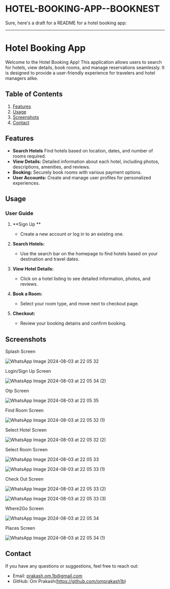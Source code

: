 # HOTEL-BOOKING-APP--BOOKNEST

Sure, here's a draft for a README for a hotel booking app:

---

# Hotel Booking App

Welcome to the Hotel Booking App! This application allows users to search for hotels, view details, book rooms, and manage reservations seamlessly. It is designed to provide a user-friendly experience for travelers and hotel managers alike.

## Table of Contents

1. [Features](#features)
2. [Usage](#usage)
3. [Screenshots](#screenshots)
4. [Contact](#contact)


## Features

- **Search Hotels** Find hotels based on location, dates, and number of rooms required.
- **View Details:** Detailed information about each hotel, including photos, descriptions, amenities, and reviews.
- **Booking:** Securely book rooms with various payment options.
- **User Accounts:** Create and manage user profiles for personalized experiences.


## Usage

### User Guide

1. **Sign Up **
    - Create a new account or log in to an existing one.
    
2. **Search Hotels:**
    - Use the search bar on the homepage to find hotels based on your destination and travel dates.
    
3. **View Hotel Details:**
    - Click on a hotel listing to see detailed information, photos, and reviews.
    
4. **Book a Room:**
    - Select your room type, and move next to checkout page.
    
5. **Checkout:**
    - Review your booking detains and confirm booking.

## Screenshots

Splash Screen

![WhatsApp Image 2024-08-03 at 22 05 32](https://github.com/user-attachments/assets/3a8eb32e-f73e-4055-9d98-5183464ff8ca)

Login/Sign Up Screen

![WhatsApp Image 2024-08-03 at 22 05 34 (2)](https://github.com/user-attachments/assets/2d014cce-3fbc-4b97-bee9-9bb47f6a0198)

Otp Screen

![WhatsApp Image 2024-08-03 at 22 05 35](https://github.com/user-attachments/assets/8c0ed191-2ddc-4d15-af83-b7631127340f)

Find Room Screen

![WhatsApp Image 2024-08-03 at 22 05 32 (1)](https://github.com/user-attachments/assets/a31b7dd3-cdf2-4460-b776-5e542c7c9e6a)

Select Hotel Screen

![WhatsApp Image 2024-08-03 at 22 05 32 (2)](https://github.com/user-attachments/assets/db299692-7d3b-4723-bbbc-e22622a6c41b)

Select Room Screen

![WhatsApp Image 2024-08-03 at 22 05 33](https://github.com/user-attachments/assets/7b7f604d-f88e-4a76-b3e3-87ed4ac9c19a)

![WhatsApp Image 2024-08-03 at 22 05 33 (1)](https://github.com/user-attachments/assets/f7ac4e24-2c9a-4564-971d-2bcd6c828b0b)

Check Out Screen

![WhatsApp Image 2024-08-03 at 22 05 33 (2)](https://github.com/user-attachments/assets/125f7d03-7bfa-4299-97cd-12be7d87e3c9)

![WhatsApp Image 2024-08-03 at 22 05 33 (3)](https://github.com/user-attachments/assets/8b1ad861-9a24-4cbc-ac79-4b3a234a8da2)

Where2Go Screen

![WhatsApp Image 2024-08-03 at 22 05 34](https://github.com/user-attachments/assets/9d091e10-bb47-4e35-a186-eff00d66805d)

Places Screen

![WhatsApp Image 2024-08-03 at 22 05 34 (1)](https://github.com/user-attachments/assets/1bc4dc80-d038-4d0f-844d-2a5d8cfc9a27)


## Contact

If you have any questions or suggestions, feel free to reach out:

- Email: prakash.om.1b@gmail.com
- GitHub: Om Prakash(https://github.com/omprakash1b)

